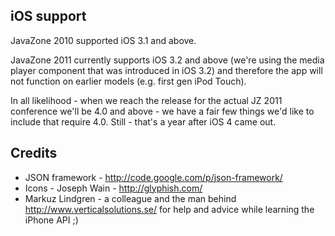 ## iOS support

JavaZone 2010 supported iOS 3.1 and above.

JavaZone 2011 currently supports iOS 3.2 and above (we're using the media player component that was introduced in iOS 3.2) and therefore the app will not function on earlier models (e.g. first gen iPod Touch).

In all likelihood - when we reach the release for the actual JZ 2011 conference we'll be 4.0 and above - we have a fair few things we'd like to include that require 4.0. Still - that's a year after iOS 4 came out.

## Credits

* JSON framework - http://code.google.com/p/json-framework/
* Icons - Joseph Wain - http://glyphish.com/
* Markuz Lindgren - a colleague and the man behind http://www.verticalsolutions.se/ for help and advice while learning the iPhone API ;)
